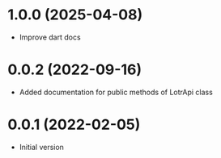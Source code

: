 # 1.0.0 (2025-04-08)

* Improve dart docs

# 0.0.2 (2022-09-16)

* Added documentation for public methods of LotrApi class

# 0.0.1 (2022-02-05)

* Initial version
